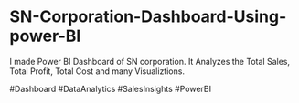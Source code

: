 # SN-Corporation-Dashboard-Using-power-BI
I made Power BI Dashboard of SN corporation. It Analyzes the Total Sales, Total Profit, Total Cost and many Visualiztions.

#Dashboard #DataAnalytics #SalesInsights #PowerBI
